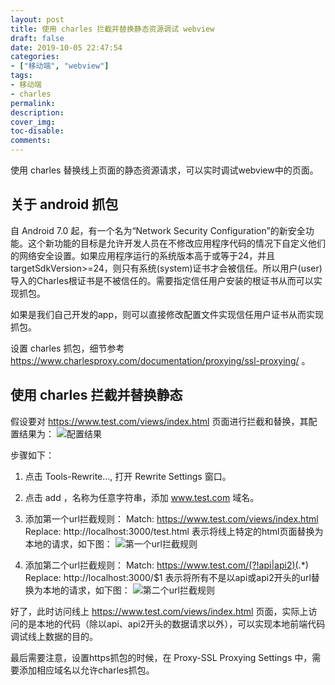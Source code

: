 ```yaml
---
layout: post
title: 使用 charles 拦截并替换静态资源调试 webview
draft: false
date: 2019-10-05 22:47:54
categories:
- ["移动端", "webview"]
tags:
- 移动端
- charles
permalink:
description:
cover_img:
toc-disable:
comments:
---
```


使用 charles 替换线上页面的静态资源请求，可以实时调试webview中的页面。

## 关于 android 抓包

自 Android 7.0 起，有一个名为“Network Security Configuration”的新安全功能。这个新功能的目标是允许开发人员在不修改应用程序代码的情况下自定义他们的网络安全设置。如果应用程序运行的系统版本高于或等于24，并且targetSdkVersion>=24，则只有系统(system)证书才会被信任。所以用户(user)导入的Charles根证书是不被信任的。需要指定信任用户安装的根证书从而可以实现抓包。

如果是我们自己开发的app，则可以直接修改配置文件实现信任用户证书从而实现抓包。

设置 charles 抓包，细节参考 https://www.charlesproxy.com/documentation/proxying/ssl-proxying/ 。

## 使用 charles 拦截并替换静态

假设要对 https://www.test.com/views/index.html 页面进行拦截和替换，其配置结果为：
![配置结果](./1.jpg)

步骤如下：

1. 点击 Tools-Rewrite..., 打开 Rewrite Settings 窗口。
2. 点击 add ，名称为任意字符串，添加 www.test.com 域名。
3. 添加第一个url拦截规则：
  Match: https://www.test.com/views/index.html
  Replace: http://localhost:3000/test.html
  表示将线上特定的html页面替换为本地的请求，如下图：
  ![第一个url拦截规则](./2.jpg)

4. 添加第二个url拦截规则：
  Match: https://www.test.com/(?!api|api2)(.*)
  Replace: http://localhost:3000/$1
  表示将所有不是以api或api2开头的url替换为本地的请求，如下图：
  ![第二个url拦截规则](./3.jpg)

好了，此时访问线上 https://www.test.com/views/index.html 页面，实际上访问的是本地的代码（除以api、api2开头的数据请求以外），可以实现本地前端代码调试线上数据的目的。

最后需要注意，设置https抓包的时候，在 Proxy-SSL Proxying Settings 中，需要添加相应域名以允许charles抓包。


